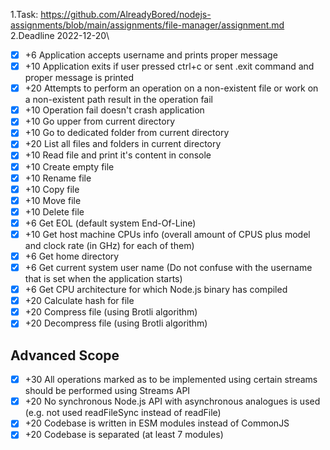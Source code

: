 1.Task: https://github.com/AlreadyBored/nodejs-assignments/blob/main/assignments/file-manager/assignment.md
2.Deadline 2022-12-20\

- [x] +6 Application accepts username and prints proper message
- [x] +10 Application exits if user pressed ctrl+c or sent .exit command and proper message is printed
- [x] +20 Attempts to perform an operation on a non-existent file or work on a non-existent path result in the operation fail
- [x] +10 Operation fail doesn't crash application
- [x] +10 Go upper from current directory
- [x] +10 Go to dedicated folder from current directory
- [x] +20 List all files and folders in current directory
- [x] +10 Read file and print it's content in console
- [x] +10 Create empty file
- [x] +10 Rename file
- [x] +10 Copy file
- [x] +10 Move file
- [x] +10 Delete file
- [x] +6 Get EOL (default system End-Of-Line)
- [x] +10 Get host machine CPUs info (overall amount of CPUS plus model and clock rate (in GHz) for each of them)
- [x] +6 Get home directory
- [x] +6 Get current system user name (Do not confuse with the username that is set when the application starts)
- [x] +6 Get CPU architecture for which Node.js binary has compiled
- [x] +20 Calculate hash for file
- [x] +20 Compress file (using Brotli algorithm)
- [x] +20 Decompress file (using Brotli algorithm)

## Advanced Scope

- [x] +30 All operations marked as to be implemented using certain streams should be performed using Streams API
- [x] +20 No synchronous Node.js API with asynchronous analogues is used (e.g. not used readFileSync instead of readFile)
- [x] +20 Codebase is written in ESM modules instead of CommonJS
- [x] +20 Codebase is separated (at least 7 modules)
